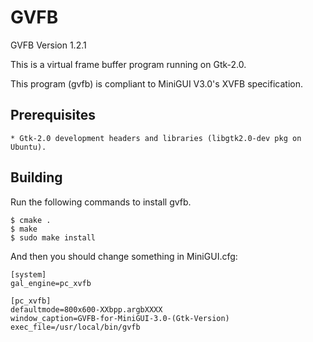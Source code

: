# GVFB

GVFB Version 1.2.1

This is a virtual frame buffer program running on Gtk-2.0.

This program (gvfb) is compliant to MiniGUI V3.0's XVFB specification.

## Prerequisites

    * Gtk-2.0 development headers and libraries (libgtk2.0-dev pkg on Ubuntu).

## Building

Run the following commands to install gvfb.

	$ cmake .
	$ make
	$ sudo make install

And then you should change something in MiniGUI.cfg:

	[system]
	gal_engine=pc_xvfb

	[pc_xvfb]
	defaultmode=800x600-XXbpp.argbXXXX
	window_caption=GVFB-for-MiniGUI-3.0-(Gtk-Version)
	exec_file=/usr/local/bin/gvfb

